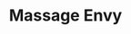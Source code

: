---
title: "Massage Envy"
url: /hillsboro/massage-envy-southeast-tualatin-valley-highway/
shop: massage
---